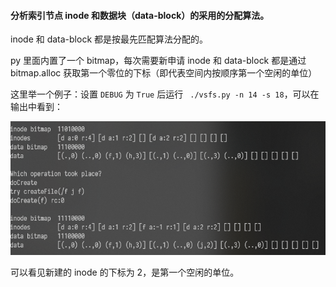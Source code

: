 #### 分析索引节点 inode 和数据块（data-block）的采用的分配算法。

inode 和 data-block 都是按最先匹配算法分配的。

py 里面内置了一个 bitmap，每次需要新申请 inode 和 data-block 都是通过 bitmap.alloc 获取第一个零位的下标（即代表空间内按顺序第一个空闲的单位）

这里举一个例子：设置 `DEBUG` 为 `True` 后运行 ` ./vsfs.py -n 14 -s 18`，可以在输出中看到：

![image-20200418114219068](assets/image-20200418114219068.png)

可以看见新建的 inode 的下标为 2，是第一个空闲的单位。